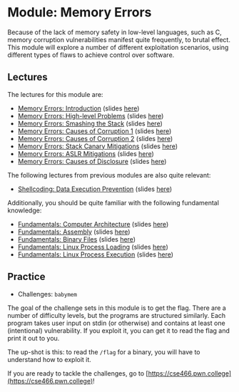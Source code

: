 # Module: Memory Errors

Because of the lack of memory safety in low-level languages, such as C, memory corruption vulnerabilities manifest quite frequently, to brutal effect.
This module will explore a number of different exploitation scenarios, using different types of flaws to achieve control over software.

## Lectures

The lectures for this module are:

- [Memory Errors: Introduction](https://youtu.be/z_XOhfsVKnU) (slides [here](https://docs.google.com/presentation/d/10cq3gCAvYjh_fzqiLLc1hCyqchux7x8pcskk6xGdVL8/edit#slide=id.p))
- [Memory Errors: High-level Problems](https://youtu.be/4PJvcZZIyT8) (slides [here](https://docs.google.com/presentation/d/1umxk_Gq_yGeCcBEz9toQ6Wil8G1bmK3NdrkFITadPhs/edit#slide=id.p))
- [Memory Errors: Smashing the Stack](https://youtu.be/PVx1hUlMxtQ) (slides [here](https://docs.google.com/presentation/d/1_Zs7s7O_VqXd8prv0GIjUT993qL3KgjVby8qC0Ixs_w/edit#slide=id.p))
- [Memory Errors: Causes of Corruption 1](https://www.youtube.com/watch?v=u80_j06HkpM) (slides [here](https://docs.google.com/presentation/d/1N5ybP1-SyU-PbQKMBRfFdNntbLPCOkROOybf_ZYBBBI/edit#slide=id.p))
- [Memory Errors: Causes of Corruption 2](https://www.youtube.com/watch?v=fVa2xahshik) (slides [here](https://docs.google.com/presentation/d/1N5ybP1-SyU-PbQKMBRfFdNntbLPCOkROOybf_ZYBBBI/edit#slide=id.p))
- [Memory Errors: Stack Canary Mitigations](https://youtu.be/55zWlEFflgE) (slides [here](https://docs.google.com/presentation/d/19bO811-RSjez-E8zGMJYvUwFi5jW-vRTv19z1g8ZT3I/edit#slide=id.p))
- [Memory Errors: ASLR Mitigations](https://youtu.be/SBqERAbDdAk) (slides [here](https://docs.google.com/presentation/d/1EOUvQsDsk5eg1Ysq9Us-CnLgCOP5IRIR8P6FThBVeGo/edit#slide=id.p))
- [Memory Errors: Causes of Disclosure](https://youtu.be/S9IIGVK6K0I) (slides [here](https://docs.google.com/presentation/d/1Qonbh98U_s3aN9Ut0dgdHFnm_ymb9e2yUqT6bkY4FbU/edit#slide=id.p))

The following lectures from previous modules are also quite relevant:

- [Shellcoding: Data Execution Prevention](https://www.youtube.com/watch?v=GH4NBLtPmyo) (slides [here](https://docs.google.com/presentation/d/1tH6jbnpX2_T5ZeDzZBfpLZ-ngpIZp3g25PPQaTr52JU/edit#slide=id.g6c717ad36e_1_0))

Additionally, you should be quite familiar with the following fundamental knowledge:

- [Fundamentals: Computer Architecture](https://www.youtube.com/watch?v=9jc0eSnrzF4) (slides [here](https://docs.google.com/presentation/d/1sVyPL92gbzg_it9aIeC-CjXtF2tpvAmZTKjWc-SlU0c/edit?usp=sharing))
- [Fundamentals: Assembly](https://www.youtube.com/watch?v=ImdnOGNZflU) (slides [here](https://docs.google.com/presentation/d/1pN0nuhQIhn92QBitMznFNSRABDkMtbUW4MEJBYFwtwM/edit?usp=sharing))
- [Fundamentals: Binary Files](https://www.youtube.com/watch?v=nKqFeYJ483U) (slides [here](https://docs.google.com/presentation/d/1wrX8tvwaxIEk5hx4OtQmPqps-MScIaDO-9bTKQqr8vI/edit?usp=sharing))
- [Fundamentals: Linux Process Loading](https://www.youtube.com/watch?v=kUMCAzSOY-o) (slides [here](https://docs.google.com/presentation/d/1TwM5WLWnTqrNkpXjGKkaXYbKZEpatEQYA7ckBVXAOhs/edit?usp=sharing))
- [Fundamentals: Linux Process Execution](https://www.youtube.com/watch?v=Vtb5wIlthRg) (slides [here](https://docs.google.com/presentation/d/1ezY9Q8I0tzDD-7ZDXMbQM5RQ7z1dvB9-U_nDEhc6qdE/edit#slide=id.g8a9f5b81a5_0_0))


## Practice

- Challenges: `babymem`

The goal of the challenge sets in this module is to get the flag.
There are a number of difficulty levels, but the programs are structured similarly.
Each program takes user input on stdin (or otherwise) and contains at least one (intentional) vulnerability.
If you exploit it, you can get it to read the flag and print it out to you.

The up-shot is this: to read the `/flag` for a binary, you will have to understand how to exploit it.

If you are ready to tackle the challenges, go to [https://cse466.pwn.college](https://cse466.pwn.college)!
